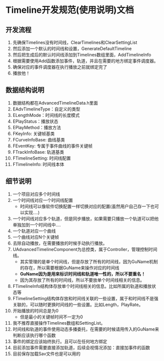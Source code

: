 # Timeline开发规范(使用说明)文档

## 开发流程

1. 先确保Timelines没有时间线，ClearTimelines和ClearSettingList
2. 然后添加一个默认的时间线和设置，GenerateDefaultTimeline
3. 然后把生成后的默认时间线添加到Timelines数组里面，AddTimelineInfo
4. 根据需要使用Add函数添加事件，轨道，并且在需要的地方绑定事件调度器。
5. 确保对应的事件调度器在执行播放之前就绑定完了
6. 播放他！

## 数据结构说明

1. 数据结构都在AdvancedTimelineData.h里面
2. EAdvTimelineType：自定义的类型
3. ELengthMode：时间线的长度模式
4. EPlayStatus：播放状态
5. EPlayMethod：播放方法
6. FKeyInfo: 关键帧基类
7. FCurveInfoBase: 曲线基类
8. FEventKey: 专属于事件曲线的事件关键帧
9. FTrackInfoBase: 轨道基类
10. FTimelineSetting: 时间线配置
11. FTimelineInfo: 时间线本体

## 细节说明

1. 一个项目对应多个时间线
2. 一个时间线对应一个时间线配置
   - 时间线可以像软件切换配置一样切换对应的配置(虽然用户自己存一下也可以实现....)
3. 一个时间线对应多个轨道，但是同步播放，如果需要只播放一个轨道可以把他单独加到一个时间线中....
4. 一个轨道对应一个曲线
5. 一个曲线对应N个关键帧
6. 去除自动播放，在需要播放的时候手动执行播放。
7. UAdvancedTimelineComponent为总控类，属于Controller，管理控制时间线。
   - 其实管理的是单个时间线，但是存放了所有的时间线，因为GuName机制的存在，所以需要根据GuName来操作对应的时间线
   - **GuName因为是用来标识时间线和轨道唯一性的，所以不要重名！**
   - 因为其存放了所有的时间线，所以不要放单个时间线相关的信息。
8. FTimelineInfo结构体存放单个时间线相关的信息。比如所属的轨道和播放状态等
9. FTimelineSetting结构体存放和时间线关联的一些设置，属于和时间线不是强关联的，可以随时更换时间线的一些设置。比如Length，PlayRate。
10. 开始播放的时间总是为0
    - 但是最小的关键帧时间不一定为0
11. 我不推荐直接操作Timelines数组和SettingList。
12. 时间线和轨道的事件使用动态多播委托，在需要的时候请用传入的GuName来判断应该执行哪个函数
13. 事件的绑定应该始终执行。且可以在任何地方绑定
14. 目前添加事件需要直接添加轨道，后续会视情况添加：直接加事件的函数
15. 目前保存加载Sav文件也是可以用的
